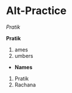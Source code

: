 Alt-Practice
================
*Pratik*

__Pratik__

1. ames
2. umbers

* **Names**
1. Pratik
2. Rachana
